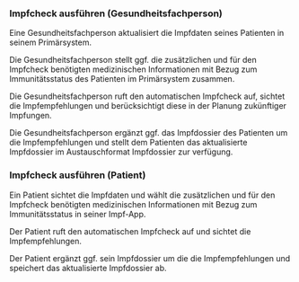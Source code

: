 ### Impfcheck ausführen (Gesundheitsfachperson)

Eine Gesundheitsfachperson aktualisiert die Impfdaten seines Patienten in seinem Primärsystem.

Die Gesundheitsfachperson stellt ggf. die zusätzlichen und für den Impfcheck benötigten medizinischen Informationen mit Bezug zum Immunitätsstatus des Patienten im Primärsystem zusammen.

Die Gesundheitsfachperson ruft den automatischen Impfcheck auf, sichtet die Impfempfehlungen und berücksichtigt diese in der Planung zukünftiger Impfungen.

Die Gesundheitsfachperson ergänzt ggf. das Impfdossier des Patienten um die Impfempfehlungen und stellt dem Patienten das aktualisierte Impfdossier im Austauschformat Impfdossier zur verfügung.


### Impfcheck ausführen (Patient)
Ein Patient sichtet die Impfdaten und wählt die zusätzlichen und für den Impfcheck benötigten medizinischen Informationen mit Bezug zum Immunitätsstatus in seiner Impf-App.

Der Patient ruft den automatischen Impfcheck auf und sichtet die Impfempfehlungen. 

Der Patient ergänzt ggf. sein Impfdossier um die die Impfempfehlungen und speichert das aktualisierte Impfdossier ab.


